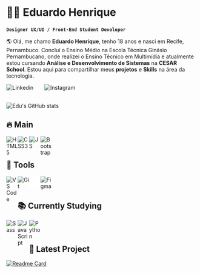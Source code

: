 # 👨‍💻 Eduardo Henrique

**`Designer UX/UI / Front-End Student Developer`**

🌎 Olá, me chamo **Eduardo Henrique**, tenho 18 anos e nasci em Recife, Pernambuco. Concluí o Ensino Médio na Escola Técnica Ginásio Pernambucano, onde realizei o Ensino Técnico em Multimídia e atualmente estou cursando **Análise e Desenvolvimento de Sistemas** na **CESAR School**. Estou aqui para compartilhar meus **projetos** e **Skills** na área da tecnologia.

<a href="https://www.linkedin.com/in/eduardo-hnrque/">
<img
  align="left"
  alt="Linkedin"
  title="Linkedin"
  width="100px"
  src="https://img.shields.io/badge/LinkedIn-0077B5?style=for-the-badge&logo=linkedin&logoColor=white"
/>
</a>

<a href="https://www.instagram.com/_eduhzx/">
<img
  align="left"
  alt="Instagram"
  title="Instagram"
  width="130px"
  src="https://img.shields.io/badge/Instagram-E4405F?style=for-the-badge&logo=instagram&logoColor=white"
/>
</a>

<br><br>

![Edu's GitHub stats](https://github-readme-stats.vercel.app/api?username=duduhnrq&show_icons=true&theme=transparent)

## 🔥 Main

<img 
  align="left"
  alt="HTML5"
  title="HTML5"
  width="30px"
  src="https://cdn.jsdelivr.net/gh/devicons/devicon@latest/icons/html5/html5-original.svg" 
/>

<img 
  align="left"
  alt="CSS3"
  title="CSS3"
  width="30px"
  src="https://cdn.jsdelivr.net/gh/devicons/devicon@latest/icons/css3/css3-original.svg" 
/>

<img
  align="left"
  alt="JS"
  title="JS"
  width="30px"
  src="https://cdn.jsdelivr.net/gh/devicons/devicon@latest/icons/javascript/javascript-original.svg"
/>

<img 
  align="left"
  alt="Bootstrap"
  title="Bootstrap"
  width="30px"
  src="https://cdn.jsdelivr.net/gh/devicons/devicon@latest/icons/bootstrap/bootstrap-original.svg" 
/>

<br><br>

## 🧰 Tools

<img 
  align="left"
  alt="VS Code"
  title="VS Code"
  width="30px"
  src="https://cdn.jsdelivr.net/gh/devicons/devicon@latest/icons/vscode/vscode-original.svg" 
/>

<img
  align="left"
  alt="Git"
  title="Git"
  width="30px"
  src="https://cdn.jsdelivr.net/gh/devicons/devicon@latest/icons/git/git-original.svg"
/>

<img
  align="left"
  alt="GitHub"
  title="GitHub"
  width="30px"
  src="github-mark-white.svg"
/>

<img
  align="left"
  alt="Figma"
  title="Figma"
  width="30px"
  src="https://cdn.jsdelivr.net/gh/devicons/devicon@latest/icons/figma/figma-original.svg" 
/>
          

<br><br>

## 📚 Currently Studying

<img 
  align="left"
  alt="Sass"
  title="Sass"
  width="30px"
  src="https://cdn.jsdelivr.net/gh/devicons/devicon@latest/icons/sass/sass-original.svg" 
/>

<img 
  align="left"
  alt="JavaScript"
  title="JavaScript"
  width="30px"
  src="https://cdn.jsdelivr.net/gh/devicons/devicon@latest/icons/javascript/javascript-original.svg" 
/>

<img 
  align="left"
  alt="Python"
  title="Python"
  width="30px"
  src="https://cdn.jsdelivr.net/gh/devicons/devicon@latest/icons/python/python-original.svg" 
/>

<br><br>

## 📄 Latest Project

[![Readme Card](https://github-readme-stats.vercel.app/api/pin/?username=duduhnrq&repo=Siri-Stage&theme=transparent)](https://github.com/duduhnrq/Siri-Stage)
